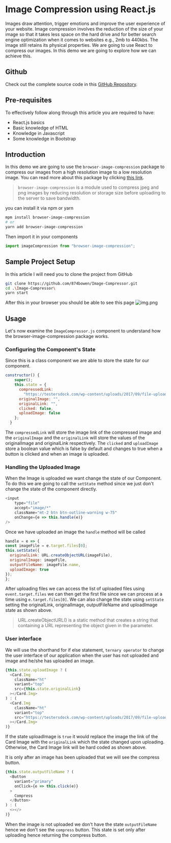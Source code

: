 # Image Compression using React.js

Images draw attention, trigger emotions and improve the user experience of your website. Image compression involves the reduction of the size of your image so that it takes less space on the hard drive and for better search engine optimization when it comes to websites e.g., 2mb to 440kbs. The image still retains its physical properties. We are going to use React to compress our images. 
In this demo we are going to explore how we can achieve this. 


## Github

Check out the complete source code in this   [GitHub Repository](https://github.com/874bowen/Image-Compressor.git).

## Pre-requisites
To effectively follow along through this article you are required to have: 
- React.js basics
- Basic knowledge of HTML
- Knowledge in Javascript
- Some knowledge in Bootstrap

## Introduction
In this demo we are going to use the `browser-image-compression` package to compress our images from a high resolution image to a low resolution image. You can read more about this package by clicking [this link](https://www.npmjs.com/package/browser-image-compression).
> `browser-image-compression` is a module used to compress jpeg and png images by reducing resolution or storage size before uploading to the server to save bandwidth.

you can install it via npm or yarn
```bash
mpm install browser-image-compression
# or
yarn add browser-image-compression
```
Then import it in your components
```javascript
import imageCompression from "browser-image-compression";
```

## Sample Project Setup
In this article I will need you to clone the project from GitHub
```bash
git clone https://github.com/874bowen/Image-Compressor.git
cd .\Image-Compressor\
yarn start
```
After this in your browser you should be able to see this page
![img.png](https://res.cloudinary.com/bowenivan/image/upload/v1655120622/img_qwy1rg.png)

## Usage
Let's now examine the `ImageCompressor.js` component to understand how the browser-image-compression package works.

### Configuring the Component's State
Since this is a class component we are able to store the state for our component.
```javascript
constructor() {
    super();
    this.state = {
      compressedLink:
        "https://testersdock.com/wp-content/uploads/2017/09/file-upload-1280x640.png",
      originalImage: "",
      originalLink: "",
      clicked: false,
      uploadImage: false
    };
  }
```

The `compressedLink` will store the image link of the compressed image and the `originalImage` and the `originalLink` will store the values of the originalImage and originalLink respectively. The `clicked` and `uploadImage` store a boolean value which is false by default and changes to true when a button is clicked and when an image is uploaded. 

### Handling the Uploaded Image
When the Image is uploaded we want change the state of our Component. To do this we are going to call the `setState` method since we just don't change the state of the component directly. 

```javascript
<input
    type="file"
    accept="image/*"
    className="mt-2 btn btn-outline-warning w-75"
    onChange={e => this.handle(e)}
/>
```

Once we have uploaded an image the `handle` method will be called 

```javascript
handle = e => {
const imageFile = e.target.files[0];
this.setState({
  originalLink: URL.createObjectURL(imageFile),
  originalImage: imageFile,
  outputFileName: imageFile.name,
  uploadImage: true
});
};
```

After uploading files we can access the list of uploaded files using `event.target.files` we can then get the first file since we can process at a time using `e.target.files[0]`. We can also change the state using `setState` setting the originalLink, originalImage, outputFileName and uploadImage state as shown above.

> URL.createObjectURL() is a static method that creates a string that containing a URL representing the object given in the parameter. 

### User interface 
We will use the shorthand for if else statement, `ternary operator` to change the user interface of our application when the user has not uploaded and image and he/she has uploaded an image.

```javascript
{this.state.uploadImage ? (
  <Card.Img
    className="ht"
    variant="top"
    src={this.state.originalLink}
  ></Card.Img>
) : (
  <Card.Img
    className="ht"
    variant="top"
    src="https://testersdock.com/wp-content/uploads/2017/09/file-upload-1280x640.png"
  ></Card.Img>
)}
```
If the state uploadImage is `true` it would replace the image the link of the Card Image with the `originalLink` which the state changed upon uploading. Otherwise, the Card Image link will be hard coded as shown above.

It is only after an image has been uploaded that we will see the compress button. 

```javascript
{this.state.outputFileName ? (
  <Button
    variant="primary"
    onClick={e => this.click(e)}
  >
    Compress
  </Button>
) : (
  <></>
)}
```

When the image is not uploaded we don't have the state `outputFileName` hence we don't see the `compress` button. This state is set only after uploading hence returning the compress button.
